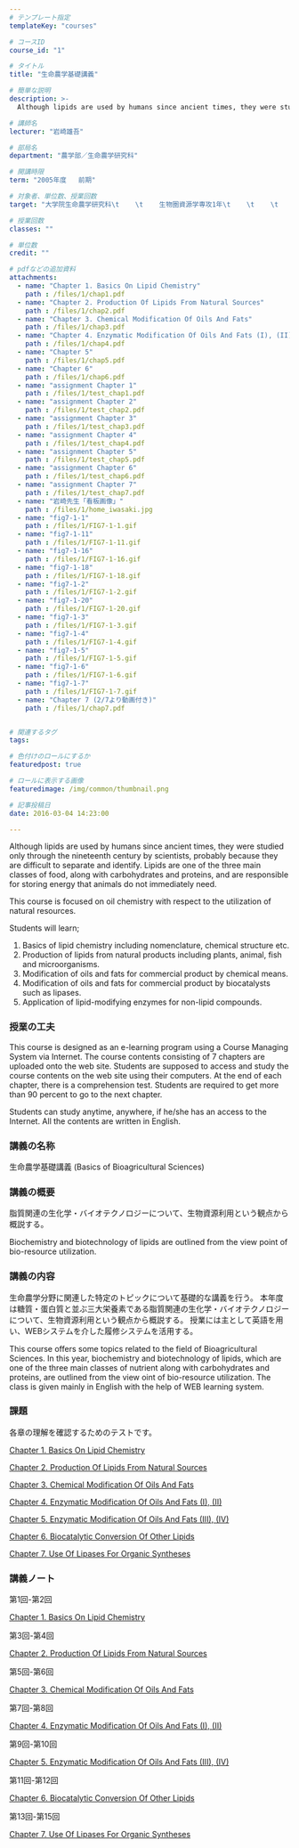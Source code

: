 ```yaml
---
# テンプレート指定
templateKey: "courses"

# コースID
course_id: "1"

# タイトル
title: "生命農学基礎講義"

# 簡単な説明
description: >-
  Although lipids are used by humans since ancient times, they were studied only through the nineteent...

# 講師名
lecturer: "岩崎雄吾"

# 部局名
department: "農学部／生命農学研究科"

# 開講時限
term: "2005年度	前期"

# 対象者、単位数、授業回数
target: "大学院生命農学研究科\t    \t    生物圏資源学専攻1年\t    \t    \t    \t    1単位、週1回全15回"

# 授業回数
classes: ""

# 単位数
credit: ""

# pdfなどの追加資料
attachments: 
  - name: "Chapter 1. Basics On Lipid Chemistry" 
    path : /files/1/chap1.pdf
  - name: "Chapter 2. Production Of Lipids From Natural Sources" 
    path : /files/1/chap2.pdf
  - name: "Chapter 3. Chemical Modification Of Oils And Fats" 
    path : /files/1/chap3.pdf
  - name: "Chapter 4. Enzymatic Modification Of Oils And Fats (I), (II)" 
    path : /files/1/chap4.pdf
  - name: "Chapter 5" 
    path : /files/1/chap5.pdf
  - name: "Chapter 6" 
    path : /files/1/chap6.pdf
  - name: "assignment Chapter 1" 
    path : /files/1/test_chap1.pdf
  - name: "assignment Chapter 2" 
    path : /files/1/test_chap2.pdf
  - name: "assignment Chapter 3" 
    path : /files/1/test_chap3.pdf
  - name: "assignment Chapter 4" 
    path : /files/1/test_chap4.pdf
  - name: "assignment Chapter 5" 
    path : /files/1/test_chap5.pdf
  - name: "assignment Chapter 6" 
    path : /files/1/test_chap6.pdf
  - name: "assignment Chapter 7" 
    path : /files/1/test_chap7.pdf
  - name: "岩崎先生「看板画像」" 
    path : /files/1/home_iwasaki.jpg
  - name: "fig7-1-1" 
    path : /files/1/FIG7-1-1.gif
  - name: "fig7-1-11" 
    path : /files/1/FIG7-1-11.gif
  - name: "fig7-1-16" 
    path : /files/1/FIG7-1-16.gif
  - name: "fig7-1-18" 
    path : /files/1/FIG7-1-18.gif
  - name: "fig7-1-2" 
    path : /files/1/FIG7-1-2.gif
  - name: "fig7-1-20" 
    path : /files/1/FIG7-1-20.gif
  - name: "fig7-1-3" 
    path : /files/1/FIG7-1-3.gif
  - name: "fig7-1-4" 
    path : /files/1/FIG7-1-4.gif
  - name: "fig7-1-5" 
    path : /files/1/FIG7-1-5.gif
  - name: "fig7-1-6" 
    path : /files/1/FIG7-1-6.gif
  - name: "fig7-1-7" 
    path : /files/1/FIG7-1-7.gif
  - name: "Chapter 7 (2/7より動画付き)" 
    path : /files/1/chap7.pdf


# 関連するタグ
tags:

# 色付けのロールにするか
featuredpost: true

# ロールに表示する画像
featuredimage: /img/common/thumbnail.png

# 記事投稿日
date: 2016-03-04 14:23:00

---
```

Although lipids are used by humans since ancient times, they were studied only through the nineteenth century by scientists, probably because they are difficult to separate and identify. Lipids are one of the three main classes of food, along with carbohydrates and proteins, and are responsible for storing energy that animals do not immediately need.

This course is focused on oil chemistry with respect to the utilization of natural resources.

Students will learn;

  1. Basics of lipid chemistry including nomenclature, chemical structure etc.
  2. Production of lipids from natural products including plants, animal, fish and microorganisms.
  3. Modification of oils and fats for commercial product by chemical means.
  4. Modification of oils and fats for commercial product by biocatalysts such as lipases.
  5. Application of lipid-modifying enzymes for non-lipid compounds.
### 授業の工夫

This course is designed as an e-learning program using a Course Managing System via Internet. The course contents consisting of 7 chapters are uploaded onto the web site. Students are supposed to access and study the course contents on the web site using their computers. At the end of each chapter, there is a comprehension test. Students are required to get more than 90 percent to go to the next chapter. 

Students can study anytime, anywhere, if he/she has an access to the Internet. All the contents are written in English.

### 講義の名称

生命農学基礎講義 (Basics of Bioagricultural Sciences)

### 講義の概要

脂質関連の生化学・バイオテクノロジーについて、生物資源利用という観点から概説する。

Biochemistry and biotechnology of lipids are outlined from the view point of bio-resource utilization.

### 講義の内容

生命農学分野に関連した特定のトピックについて基礎的な講義を行う。 本年度は糖質・蛋白質と並ぶ三大栄養素である脂質関連の生化学・バイオテクノロジーについて、生物資源利用という観点から概説する。 授業には主として英語を用い、WEBシステムを介した履修システムを活用する。 

This course offers some topics related to the field of Bioagricultural Sciences. In this year, biochemistry and biotechnology of lipids, which are one of the three main classes of nutrient along with carbohydrates and proteins, are outlined from the view oint of bio-resource utilization. The class is given mainly in English with the help of WEB learning system. 

### 課題

各章の理解を確認するためのテストです。


[Chapter 1. Basics On Lipid Chemistry](/files/1/test_chap1.pdf) 


[Chapter 2. Production Of Lipids From Natural Sources](/files/1/test_chap2.pdf) 


[Chapter 3. Chemical Modification Of Oils And Fats](/files/1/test_chap3.pdf) 


[Chapter 4. Enzymatic Modification Of Oils And Fats (I), (II)](/files/1/test_chap4.pdf) 


[Chapter 5. Enzymatic Modification Of Oils And Fats (III), (IV)](/files/1/test_chap5.pdf) 


[Chapter 6. Biocatalytic Conversion Of Other Lipids](/files/1/test_chap6.pdf) 


[Chapter 7. Use Of Lipases For Organic Syntheses](/files/1/test_chap7.pdf) 

### 講義ノート

第1回-第2回


[Chapter 1. Basics On Lipid Chemistry](/files/1/chap1.pdf) 

第3回-第4回


[Chapter 2. Production Of Lipids From Natural Sources](/files/1/chap2.pdf) 

第5回-第6回


[Chapter 3. Chemical Modification Of Oils And Fats](/files/1/chap3.pdf) 

第7回-第8回


[Chapter 4. Enzymatic Modification Of Oils And Fats (I), (II)](/files/1/chap4.pdf) 

第9回-第10回


[Chapter 5. Enzymatic Modification Of Oils And Fats (III), (IV)](/files/1/chap5.pdf) 

第11回-第12回


[Chapter 6. Biocatalytic Conversion Of Other Lipids](/files/1/chap6.pdf) 

第13回-第15回


[Chapter 7. Use Of Lipases For Organic Syntheses](/files/1/chap7.pdf) 



